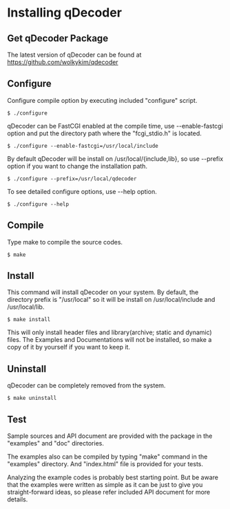 # Installing qDecoder

## Get qDecoder Package

The latest version of qDecoder can be found at https://github.com/wolkykim/qdecoder

## Configure

Configure compile option by executing included "configure" script.

```
$ ./configure
```

qDecoder can be FastCGI enabled at the compile time, use --enable-fastcgi option and put the directory path where the "fcgi_stdio.h" is located.

```
$ ./configure --enable-fastcgi=/usr/local/include
```

By default qDecoder will be install on /usr/local/{include,lib}, so use --prefix option if you want to change the installation path.

```
$ ./configure --prefix=/usr/local/qdecoder
```

To see detailed configure options, use --help option.

```
$ ./configure --help
```

## Compile

Type make to compile the source codes.

```
$ make
```

## Install

This command will install qDecoder on your system. By default, the directory prefix is "/usr/local" so it will be install on /usr/local/include and /usr/local/lib.

```
$ make install
```

This will only install header files and library(archive; static and dynamic) files.
The Examples and Documentations will not be installed, so make a copy of it by yourself if you want to keep it.

## Uninstall

qDecoder can be completely removed from the system.

```
$ make uninstall
```

## Test

Sample sources and API document are provided with the package in the "examples" and "doc" directories.

The examples also can be compiled by typing "make" command in the "examples" directory.
And "index.html" file is provided for your tests.

Analyzing the example codes is probably best starting point.
But be aware that the examples were written as simple as it can be just to give you straight-forward ideas, so please refer included API document for more details.
